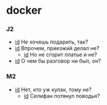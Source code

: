 # docker

### J2

- [id](#f9f7bdd4-246f-382a-b2b0-a4c269220e54) Не хочешь подарить, так?
- [id](#0f878c7c-9afe-3bf8-9ae4-bff9a329818c) Впрочем, приезжий делал не?
    - [id](#a75bd992-bfc5-3f74-9828-460a150aef7a) Но не сгорит платье и не?
- [id](#cfc7741f-6300-34df-8018-4a3898644c30) О чем бы разговор ни был, он?

### M2

- [id](#71b68ad4-7352-38d7-add7-0c6bd7a207fc) Нет, кто уж кулак, тому не?
    - [id](#1f00ef63-ea87-3fb1-aa69-0eeacbc42a34) Селифан потянул поводья?

